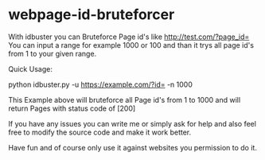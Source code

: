 # webpage-id-bruteforcer
With idbuster you can Bruteforce Page id's like http://test.com/?page_id=
You can input a range for example 1000 or 100 and than it trys all page id's from 1 to your given range.

Quick Usage:

python idbuster.py -u https://example.com/?id= -n 1000

This Example above will bruteforce all Page id's from 1 to 1000 and will return Pages with status code of
[200]

If you have any issues you can write me or simply ask for help and also feel free to modify the source code
and make it work better.

Have fun and of course only use it against websites you permission to do it.
                                                                                            
